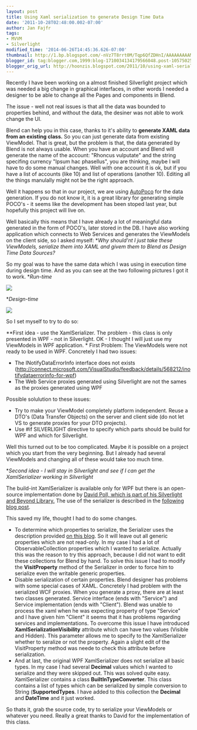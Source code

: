 ```yaml
---
layout: post
title: Using Xaml serialization to generate Design Time Data
date: '2011-10-28T02:48:00.002-07:00'
author: Jan Fajfr
tags:
- MVVM
- Silverlight
modified_time: '2014-06-26T14:45:36.626-07:00'
thumbnail: http://1.bp.blogspot.com/-nVz7T8rrt0M/Tqp6QfZDHnI/AAAAAAAAAMs/eQvVsQa1elU/s72-c/web.PNG
blogger_id: tag:blogger.com,1999:blog-1710034134179566048.post-1057502579404958654
blogger_orig_url: http://hoonzis.blogspot.com/2011/10/using-xaml-serialization-to-generate.html
---
```

Recently I have been working on a almost finished Silverlight project
which was needed a big change in graphical interfaces, in other words I
needed a designer to be able to change all the Pages and components in
Blend.

The issue - well not real issues is that all the data was bounded to
properties behind, and without the data, the desiner was not able to
work change the UI.

Blend can help you in this case, thanks to it's ability to **generate
XAML data from an existing class.** So you can just generate data from
existing ViewModel. That is great, but the problem is that, the data
generated by Blend is not always usable. When you have an account and
Blend will generate the name of the account: "Rhoncus vulputate" and the
string specifing currency "Ipsum hac phasellus", you are thinking, maybe
I will have to do some manual changes. Well with one account it is ok,
but if you have a list of accounts (like 10) and list of operations
(another 10). Editing all the things manulally might not be the right
approach.

Well it happens so that in our project, we are using
[AutoPoco](http://autopoco.codeplex.com) for the data generation. If you
do not know it, it is a great library for generating simple POCO's - it
seems like the development has been stoped last year, but hopefully this
project will live on.

Well basically this means that I have already a lot of meaningful data
generated in the form of POCO's, later stored in the DB. I have also
working application which connects to Web Services and generates the
ViewModels on the client side, so I asked myself:
**Why should'nt I just take these ViewModels, serialize them into XAML
and givem them to Blend as Design Time Data Sources?*

So my goal was to have the same data which I was using in execution time
during design time. And as you can see at the two following pictures I
got it to work.
**Run-time*



[![](http://1.bp.blogspot.com/-nVz7T8rrt0M/Tqp6QfZDHnI/AAAAAAAAAMs/eQvVsQa1elU/s320/web.PNG)](http://1.bp.blogspot.com/-nVz7T8rrt0M/Tqp6QfZDHnI/AAAAAAAAAMs/eQvVsQa1elU/s1600/web.PNG)




**Design-time*



[![](http://3.bp.blogspot.com/-byMCzZWo-0I/Tqp7NFkeigI/AAAAAAAAANE/U57JMMgpMwk/s320/blend.PNG)](http://3.bp.blogspot.com/-byMCzZWo-0I/Tqp7NFkeigI/AAAAAAAAANE/U57JMMgpMwk/s1600/blend.PNG)




So I set myself to try to do so:

**First idea - use the XamlSerializer. The problem - this class is only
presented in WPF - not in Silverlight. OK - I thought I will just use my
ViewModels in WPF application.
*
First Problem: The ViewModels were not ready to be used in WPF.
Concretely I had two issues:

-   The INotifyDataErrorInfo interface does not
    exists (http://connect.microsoft.com/VisualStudio/feedback/details/568212/inotifydataerrorinfo-for-wpf)
-   The Web Service proxies generated using Silverlight are not the
    sames as the proxies generated using WPF

Possible solulution to these issues:

-   Try to make your ViewModel completely platform independent. Reuse a
    DTO's (Data Transfer Objects) on the server and client side (do not
    let VS to generate proxies for your DTO projects).
-   Use \#if SILVERLIGHT directive to specify which parts should be
    build for WPF and which for Silverlight.

Well this turned out to be too complicated. Maybe it is possible on a
project which you start from the very beginning. But I already had
several ViewModels and changing all of these would take too much time.

**Second idea - I will stay in Silverlight and see if I can get the
XamlSerializer working in Silverlight*

The build-int XamlSerializer is available only for WPF but there is an
open-source implementation done by [David Poll, which is part of his
Silverlight and Beyond
Library.](http://www.davidpoll.com/tag/silverlight-and-beyond-slab/)
The use of the serializer is described in the [following blog
post](http://www.davidpoll.com/2010/07/25/to-xaml-with-love-an-experiment-with-xaml-serialization-in-silverlight/).

This saved my life, thought I had to do some changes.

-   To determine which properties to serialize, the Serializer uses the
    description provided [on this
    blog](http://blogs.msdn.com/b/mikehillberg/archive/2006/09/16/xamlwriter.aspx).
    So it will leave out all generic properties which are not read-only.
    In my case I had a lot of ObservableCollection properties which I
    wanted to serialize. Actually this was the reason to try this
    approach, because I did not want to edit these collections for Blend
    by hand. To solve this issue I had to modify the **VisitProperty**
    method of the Serializer in order to force him to serialize even the
    writable generic properties.
-   Disable serialization of certain properties. Blend designer has
    problems with some special cases of XAML. Concretely I had problem
    with the serialized WCF proxies. When you generate a proxy, there
    are at least two classes generated. Service interface (ends
    with "Service") and Service implementation (ends with "Client").
    Blend was unable to process the xaml when he was expecting property
    of type "Service" and I have given him "Client" it seems that it has
    problems regarding services and implementations. To overcome this
    issue I have introduced **XamlSerializationVisibility** attribute
    which can have two values (Visible and Hidden). This parameter
    allows me to specify to the XamlSerializer whether to seralize or
    not the property. Again a slight edit of the VisitProperty method
    was neede to check this attribute before serialization.
-   And at last, the original WPF XamlSerializer does not serialize all
    basic types. In my case I had several **Decimal** values which I
    wanted to serialize and they were skipped out. This was solved
    quite easy. XamlSerializer contains a class
    **BuiltInTypeConverter**. This class contains a list of types which
    can be serialized by simple conversion to String
    (**SupportedTypes**. I have added to this collection the **Decimal**
    and **DateTime** and it just worked.

So thats it, grab the source code, try to serialize your ViewModels or
whatever you need. Really a great thanks to David for the implementation
of this class.


